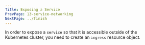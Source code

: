 ```yaml
---
Title: Exposing a Service
PrevPage: 13-service-networking
NextPage: ../finish
---
```


In order to expose a `service` so that it is accessible outside of the Kubernetes cluster, you need to create an `ingress` resource object.
